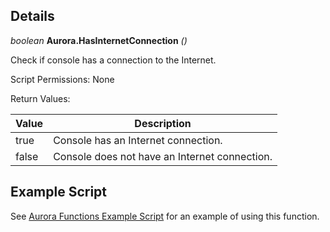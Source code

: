 ## Details

_boolean_ **Aurora.HasInternetConnection** _()_

Check if console has a connection to the Internet.

Script Permissions: None

Return Values:

| Value | Description                                   |
| ----- | --------------------------------------------- |
| true  | Console has an Internet connection.           |
| false | Console does not have an Internet connection. |

## Example Script

See [Aurora Functions Example Script](./example-scripts/ExampleAuroraFunctions/Main.lua) for an example of using this function.
